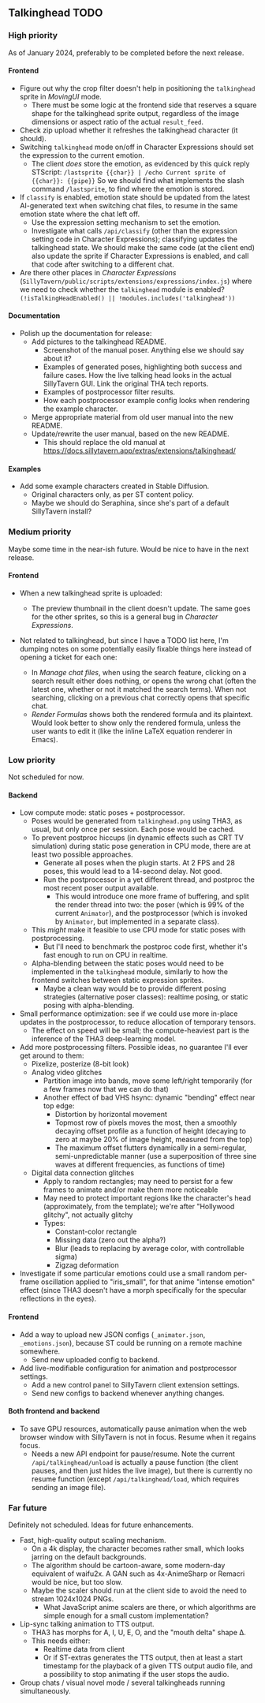 ## Talkinghead TODO


### High priority

As of January 2024, preferably to be completed before the next release.

#### Frontend

- Figure out why the crop filter doesn't help in positioning the `talkinghead` sprite in *MovingUI* mode.
  - There must be some logic at the frontend side that reserves a square shape for the talkinghead sprite output,
    regardless of the image dimensions or aspect ratio of the actual `result_feed`.
- Check zip upload whether it refreshes the talkinghead character (it should).
- Switching `talkinghead` mode on/off in Character Expressions should set the expression to the current emotion.
  - The client *does* store the emotion, as evidenced by this quick reply STScript:
    `/lastsprite {{char}} | /echo Current sprite of {{char}}: {{pipe}}`
    So we should find what implements the slash command `/lastsprite`, to find where the emotion is stored.
- If `classify` is enabled, emotion state should be updated from the latest AI-generated text
  when switching chat files, to resume in the same emotion state where the chat left off.
  - Use the expression setting mechanism to set the emotion.
  - Investigate what calls `/api/classify` (other than the expression setting code in Character Expressions); classifying updates the talkinghead state.
    We should make the same code (at the client end) also update the sprite if Character Expressions is enabled, and call that code after switching to a different chat.
- Are there other places in *Character Expressions* (`SillyTavern/public/scripts/extensions/expressions/index.js`)
  where we need to check whether the `talkinghead` module is enabled? `(!isTalkingHeadEnabled() || !modules.includes('talkinghead'))`

#### Documentation

- Polish up the documentation for release:
  - Add pictures to the talkinghead README.
    - Screenshot of the manual poser. Anything else we should say about it?
    - Examples of generated poses, highlighting both success and failure cases. How the live talking head looks in the actual SillyTavern GUI. Link the original THA tech reports.
    - Examples of postprocessor filter results.
    - How each postprocessor example config looks when rendering the example character.
  - Merge appropriate material from old user manual into the new README.
  - Update/rewrite the user manual, based on the new README.
    - This should replace the old manual at https://docs.sillytavern.app/extras/extensions/talkinghead/

#### Examples

- Add some example characters created in Stable Diffusion.
  - Original characters only, as per ST content policy.
  - Maybe we should do Seraphina, since she's part of a default SillyTavern install?


### Medium priority

Maybe some time in the near-ish future. Would be nice to have in the next release.

#### Frontend

- When a new talkinghead sprite is uploaded:
  - The preview thumbnail in the client doesn't update. The same goes for the other sprites, so this is a general bug in *Character Expressions*.

- Not related to talkinghead, but since I have a TODO list here, I'm dumping notes on some potentially easily fixable things here instead of opening a ticket for each one:
  - In *Manage chat files*, when using the search feature, clicking on a search result either does nothing,
    or opens the wrong chat (often the latest one, whether or not it matched the search terms). When not searching,
    clicking on a previous chat correctly opens that specific chat.
  - *Render Formulas* shows both the rendered formula and its plaintext. Would look better to show only the rendered formula, unless the user wants to edit it
    (like the inline LaTeX equation renderer in Emacs).


### Low priority

Not scheduled for now.

#### Backend

- Low compute mode: static poses + postprocessor.
  - Poses would be generated from `talkinghead.png` using THA3, as usual, but only once per session. Each pose would be cached.
  - To prevent postproc hiccups (in dynamic effects such as CRT TV simulation) during static pose generation in CPU mode, there are at least two possible approaches.
    - Generate all poses when the plugin starts. At 2 FPS and 28 poses, this would lead to a 14-second delay. Not good.
    - Run the postprocessor in a yet different thread, and postproc the most recent poser output available.
      - This would introduce one more frame of buffering, and split the render thread into two: the poser (which is 99% of the current `Animator`),
        and the postprocessor (which is invoked by `Animator`, but implemented in a separate class).
  - This *might* make it feasible to use CPU mode for static poses with postprocessing.
    - But I'll need to benchmark the postproc code first, whether it's fast enough to run on CPU in realtime.
  - Alpha-blending between the static poses would need to be implemented in the `talkinghead` module, similarly to how the frontend switches between static expression sprites.
    - Maybe a clean way would be to provide different posing strategies (alternative poser classes): realtime posing, or static posing with alpha-blending.
- Small performance optimization: see if we could use more in-place updates in the postprocessor, to reduce allocation of temporary tensors.
  - The effect on speed will be small; the compute-heaviest part is the inference of the THA3 deep-learning model.
- Add more postprocessing filters. Possible ideas, no guarantee I'll ever get around to them:
  - Pixelize, posterize (8-bit look)
  - Analog video glitches
    - Partition image into bands, move some left/right temporarily (for a few frames now that we can do that)
    - Another effect of bad VHS hsync: dynamic "bending" effect near top edge:
      - Distortion by horizontal movement
      - Topmost row of pixels moves the most, then a smoothly decaying offset profile as a function of height (decaying to zero at maybe 20% of image height, measured from the top)
      - The maximum offset flutters dynamically in a semi-regular, semi-unpredictable manner (use a superposition of three sine waves at different frequencies, as functions of time)
  - Digital data connection glitches
    - Apply to random rectangles; may need to persist for a few frames to animate and/or make them more noticeable
    - May need to protect important regions like the character's head (approximately, from the template); we're after "Hollywood glitchy", not actually glitchy
    - Types:
      - Constant-color rectangle
      - Missing data (zero out the alpha?)
      - Blur (leads to replacing by average color, with controllable sigma)
      - Zigzag deformation
- Investigate if some particular emotions could use a small random per-frame oscillation applied to "iris_small",
  for that anime "intense emotion" effect (since THA3 doesn't have a morph specifically for the specular reflections in the eyes).

#### Frontend

- Add a way to upload new JSON configs (`_animator.json`, `_emotions.json`), because ST could be running on a remote machine somewhere.
  - Send new uploaded config to backend.
- Add live-modifiable configuration for animation and postprocessor settings.
  - Add a new control panel to SillyTavern client extension settings.
  - Send new configs to backend whenever anything changes.

#### Both frontend and backend

- To save GPU resources, automatically pause animation when the web browser window with SillyTavern is not in focus. Resume when it regains focus.
  - Needs a new API endpoint for pause/resume. Note the current `/api/talkinghead/unload` is actually a pause function (the client pauses, and
    then just hides the live image), but there is currently no resume function (except `/api/talkinghead/load`, which requires sending an image file).


### Far future

Definitely not scheduled. Ideas for future enhancements.

- Fast, high-quality output scaling mechanism.
  - On a 4k display, the character becomes rather small, which looks jarring on the default backgrounds.
  - The algorithm should be cartoon-aware, some modern-day equivalent of waifu2x. A GAN such as 4x-AnimeSharp or Remacri would be nice, but too slow.
  - Maybe the scaler should run at the client side to avoid the need to stream 1024x1024 PNGs.
    - What JavaScript anime scalers are there, or which algorithms are simple enough for a small custom implementation?
- Lip-sync talking animation to TTS output.
  - THA3 has morphs for A, I, U, E, O, and the "mouth delta" shape Δ.
  - This needs either:
    - Realtime data from client
    - Or if ST-extras generates the TTS output, then at least a start timestamp for the playback of a given TTS output audio file,
      and a possibility to stop animating if the user stops the audio.
- Group chats / visual novel mode / several talkingheads running simultaneously.
